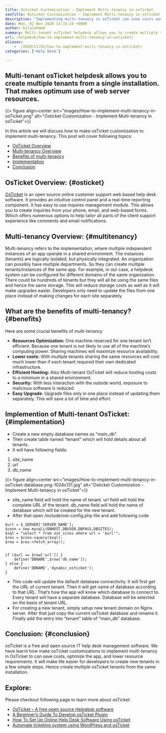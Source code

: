 ```yaml
---
title: Osticket Customization – Implement Multi-tenancy in osTicket
seoTitle: Osticket Customization – Implement Multi-tenancy in osTicket
description: "Implementing multi-tenancy in osTicket can save costs and resource utilization. In this article, we'll do osTicket customization to achieve multi-tenancy."
date: Mon, 02 Nov 2020 13:33:19 +0000
author: bilalahmed
summary: Multi-tenant osTicket helpdesk allows you to create multiple tenants from a single installation. That makes optimum use of web server resources.
url: /helpdesk/how-to-implement-multi-tenancy-in-osticket/
aliases: 
    -  /2020/11/02/how-to-implement-multi-tenancy-in-osticket/
categories: ['Help Desk']

---
```

## Multi-tenant osTicket helpdesk allows you to create multiple tenants from a single installation. That makes optimum use of web server resources.

{{< figure align=center src="images/How-to-implement-multi-tenancy-in-osTicket.png" alt="Osticket Customization - Implement Multi-tenancy in osTicket">}}  

In this article we will discuss how to make osTicket customization to implement multi-tenancy. This post will cover following topics:

  * [OsTicket Overview][1]
  * [Multi-tenancy Overview][2]
  * [Benefits of multi-tenancy][3]
  * [Implementation][3]
  * [Conclusion][4]

## OsTicket Overview: {#osticket}

[OsTicket][5] is an open source online customer support web based help desk software. It provides an intuitive control panel and a real-time reporting component. It has easy to use inquires management module. This allows you to create inquiries from your phone, email, and web-based forms. Which offers numerous options to help tailor all parts of the client support experience like comments and email notifications. 

## Multi-tenancy Overview: {#multitenancy}

Multi-tenancy refers to the implementation, where multiple independent instances of an app operate in a shared environment. The instances (tenants) are logically isolated, but physically integrated. An organization can possibly have multiple departments. So they can create multiple tenants/instances of the same app. For example, in our case, a helpdesk system can be configured for different domains of the same organization. There could be hundreds of tenants but they will all be using the same files and hence the same storage. This will reduce storage costs as well as it will make upgrades easier. Developers only need to update the files from one place instead of making changes for each site separately.

## What are the benefits of multi-tenancy? {#benefits}

Here are some crucial benefits of multi-tenancy

  * **Resources Optimization:** One machine reserved for one tenant isn’t efficient. Because one tenant is not likely to use all of the machine’s computing power. Sharing machines will maximize resource availability.
  * **Lower costs:** With multiple tenants sharing the same resources will cost much lower than if each tenant required their own dedicated infrastructure.
  * **Efficient Hosting:** Also Multi-tenant OsTicket will reduce hosting costs to a minimum in a shared environment.
  * **Security:** With less interaction with the outside world, exposure to malicious software is reduced.
  * **Easy Upgrade**: Upgrade files only in one place instead of updating them separately. This will save a lot of time and effort.

## Implemention of Multi-tenant OsTicket: {#implementation}

  * Create a new empty database names as “main_db”.
  * Then create table named “tenant” which will hold details about all tenants.
  * It will have following fields:

  1. site_name
  2. url
  3. db_name

{{< figure align=center src="images/How-to-implement-multi-tenancy-in-osTicket-database.png-1024x131.jpg" alt="Osticket Customization - Implement Multi-tenancy in osTicket">}}  

  * site\_name field will hold the name of tenant. url field will hold the complete URL of the tenant. db\_name field will hold the name of database which will be created for the new tenant.
  * After that open /include/ost-config.php file and add following code


```
$url = $_SERVER['SERVER_NAME'];
$conn = new mysqli(DBHOST,DBUSER,DBPASS,DBSITES);
$sql = "select * from ost_sites where url = '$url'";
$res = $conn->query($sql);
$row = $res->fetch_array();


if ($url == $row['url']) {
	define('DBNAME',$row['db_name']);
} else {
	define('DBNAME','dynabic_osticket');
}

```


  * This code will update the default database connectivity. It will first get the URL of current tenant. Then it will get name of database according to that URL. That’s how the app will know which database to connect to. Every tenant will have a separate database. Database will be selected on the basis of tenant URL.
  * For creating a new tenant, simply setup new tenant domain on Nginx server. After that just copy the current osTicket database and rename it. Finally add the entry into “tenant” table of “main_db” database. 

## Conclusion: {#conclusion}

osTicket is a free and open source IT help desk management software. We have learnt how make osTicket customizations to implement multi-tenancy in OsTicket to can save costs, optimize the app, and lower resource requirements. It will make life easier for developers to create new tenants in a few simple steps. Hence create multiple osTicket tenants from the same installation.

## Explore:

Please checkout following page to learn more about osTicket: 

  * [OsTicket – A free open source Helpdesk software][5]
  * [A Beginner’s Guide To Develop osTicket Plugin][6]
  * [How To Set Up Online Help Desk Software Using osTicket][7]
  * [Automate ticketing system using WordPress and osTicket][8]

 [1]: #osticket
 [2]: #multitenancy
 [3]: #benefits
 [4]: #conclusion
 [5]: https://products.containerize.com/helpdesk/osticket
 [6]: https://blog.containerize.com/2021/01/01/a-beginner%e2%80%99s-guide-to-develop-osticket%e2%80%99s-plugin/
 [7]: https://blog.containerize.com/2020/12/25/how-to-set-up-help-desk-system-using-osticket/
 [8]: https://blog.containerize.com/2020/10/13/automate-ticketing-system-using-wordpress-and-osticket/